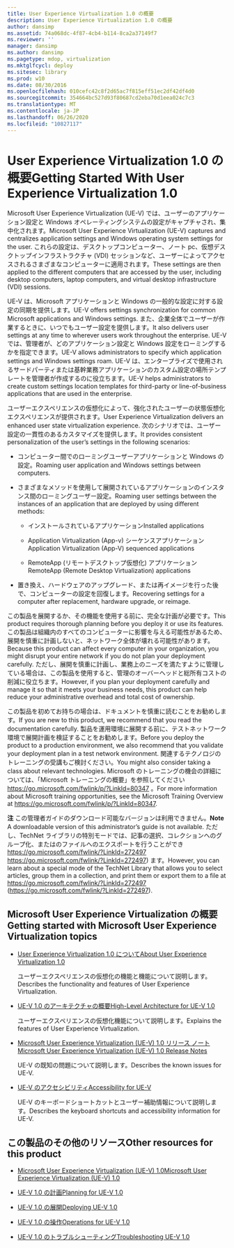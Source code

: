 ```yaml
---
title: User Experience Virtualization 1.0 の概要
description: User Experience Virtualization 1.0 の概要
author: dansimp
ms.assetid: 74a068dc-4f87-4cb4-b114-8ca2a37149f7
ms.reviewer: ''
manager: dansimp
ms.author: dansimp
ms.pagetype: mdop, virtualization
ms.mktglfcycl: deploy
ms.sitesec: library
ms.prod: w10
ms.date: 08/30/2016
ms.openlocfilehash: 010cefc42c8f2d65ac7f815eff51ec2df42df4d0
ms.sourcegitcommit: 354664bc527d93f80687cd2eba70d1eea024c7c3
ms.translationtype: MT
ms.contentlocale: ja-JP
ms.lasthandoff: 06/26/2020
ms.locfileid: "10827117"
---
```

# <span data-ttu-id="6e2e4-103">User Experience Virtualization 1.0 の概要</span><span class="sxs-lookup"><span data-stu-id="6e2e4-103">Getting Started With User Experience Virtualization 1.0</span></span>


<span data-ttu-id="6e2e4-104">Microsoft User Experience Virtualization (UE-V) では、ユーザーのアプリケーション設定と Windows オペレーティングシステムの設定がキャプチャされ、集中化されます。</span><span class="sxs-lookup"><span data-stu-id="6e2e4-104">Microsoft User Experience Virtualization (UE-V) captures and centralizes application settings and Windows operating system settings for the user.</span></span> <span data-ttu-id="6e2e4-105">これらの設定は、デスクトップコンピューター、ノート pc、仮想デスクトップインフラストラクチャ (VDI) セッションなど、ユーザーによってアクセスされるさまざまなコンピューターに適用されます。</span><span class="sxs-lookup"><span data-stu-id="6e2e4-105">These settings are then applied to the different computers that are accessed by the user, including desktop computers, laptop computers, and virtual desktop infrastructure (VDI) sessions.</span></span>

<span data-ttu-id="6e2e4-106">UE-V は、Microsoft アプリケーションと Windows の一般的な設定に対する設定の同期を提供します。</span><span class="sxs-lookup"><span data-stu-id="6e2e4-106">UE-V offers settings synchronization for common Microsoft applications and Windows settings.</span></span> <span data-ttu-id="6e2e4-107">また、企業全体でユーザーが作業するときに、いつでもユーザー設定を提供します。</span><span class="sxs-lookup"><span data-stu-id="6e2e4-107">It also delivers user settings at any time to wherever users work throughout the enterprise.</span></span> <span data-ttu-id="6e2e4-108">UE-V では、管理者が、どのアプリケーション設定と Windows 設定をローミングするかを指定できます。</span><span class="sxs-lookup"><span data-stu-id="6e2e4-108">UE-V allows administrators to specify which application settings and Windows settings roam.</span></span> <span data-ttu-id="6e2e4-109">UE-V は、エンタープライズで使用されるサードパーティまたは基幹業務アプリケーションのカスタム設定の場所テンプレートを管理者が作成するのに役立ちます。</span><span class="sxs-lookup"><span data-stu-id="6e2e4-109">UE-V helps administrators to create custom settings location templates for third-party or line-of-business applications that are used in the enterprise.</span></span>

<span data-ttu-id="6e2e4-110">ユーザーエクスペリエンスの仮想化によって、強化されたユーザーの状態仮想化エクスペリエンスが提供されます。</span><span class="sxs-lookup"><span data-stu-id="6e2e4-110">User Experience Virtualization delivers an enhanced user state virtualization experience.</span></span> <span data-ttu-id="6e2e4-111">次のシナリオでは、ユーザー設定の一貫性のあるカスタマイズを提供します。</span><span class="sxs-lookup"><span data-stu-id="6e2e4-111">It provides consistent personalization of the user’s settings in the following scenarios:</span></span>

-   <span data-ttu-id="6e2e4-112">コンピューター間でのローミングユーザーアプリケーションと Windows の設定。</span><span class="sxs-lookup"><span data-stu-id="6e2e4-112">Roaming user application and Windows settings between computers.</span></span>

-   <span data-ttu-id="6e2e4-113">さまざまなメソッドを使用して展開されているアプリケーションのインスタンス間のローミングユーザー設定。</span><span class="sxs-lookup"><span data-stu-id="6e2e4-113">Roaming user settings between the instances of an application that are deployed by using different methods:</span></span>

    -   <span data-ttu-id="6e2e4-114">インストールされているアプリケーション</span><span class="sxs-lookup"><span data-stu-id="6e2e4-114">Installed applications</span></span>

    -   <span data-ttu-id="6e2e4-115">Application Virtualization (App-v) シーケンスアプリケーション</span><span class="sxs-lookup"><span data-stu-id="6e2e4-115">Application Virtualization (App-V) sequenced applications</span></span>

    -   <span data-ttu-id="6e2e4-116">RemoteApp (リモートデスクトップ仮想化) アプリケーション</span><span class="sxs-lookup"><span data-stu-id="6e2e4-116">RemoteApp (Remote Desktop Virtualization) applications</span></span>

-   <span data-ttu-id="6e2e4-117">置き換え、ハードウェアのアップグレード、または再イメージを行った後で、コンピューターの設定を回復します。</span><span class="sxs-lookup"><span data-stu-id="6e2e4-117">Recovering settings for a computer after replacement, hardware upgrade, or reimage.</span></span>

<span data-ttu-id="6e2e4-118">この製品を展開するか、その機能を使用する前に、完全な計画が必要です。</span><span class="sxs-lookup"><span data-stu-id="6e2e4-118">This product requires thorough planning before you deploy it or use its features.</span></span> <span data-ttu-id="6e2e4-119">この製品は組織内のすべてのコンピューターに影響を与える可能性があるため、展開を慎重に計画しないと、ネットワーク全体が壊れる可能性があります。</span><span class="sxs-lookup"><span data-stu-id="6e2e4-119">Because this product can affect every computer in your organization, you might disrupt your entire network if you do not plan your deployment carefully.</span></span> <span data-ttu-id="6e2e4-120">ただし、展開を慎重に計画し、業務上のニーズを満たすように管理している場合は、この製品を使用すると、管理のオーバーヘッドと総所有コストの削減に役立ちます。</span><span class="sxs-lookup"><span data-stu-id="6e2e4-120">However, if you plan your deployment carefully and manage it so that it meets your business needs, this product can help reduce your administrative overhead and total cost of ownership.</span></span>

<span data-ttu-id="6e2e4-121">この製品を初めてお持ちの場合は、ドキュメントを慎重に読むことをお勧めします。</span><span class="sxs-lookup"><span data-stu-id="6e2e4-121">If you are new to this product, we recommend that you read the documentation carefully.</span></span> <span data-ttu-id="6e2e4-122">製品を運用環境に展開する前に、テストネットワーク環境で展開計画を検証することをお勧めします。</span><span class="sxs-lookup"><span data-stu-id="6e2e4-122">Before you deploy the product to a production environment, we also recommend that you validate your deployment plan in a test network environment.</span></span> <span data-ttu-id="6e2e4-123">関連するテクノロジのトレーニングの受講もご検討ください。</span><span class="sxs-lookup"><span data-stu-id="6e2e4-123">You might also consider taking a class about relevant technologies.</span></span> <span data-ttu-id="6e2e4-124">Microsoft のトレーニングの機会の詳細については、「Microsoft トレーニングの概要」を参照してください <https://go.microsoft.com/fwlink/p/?LinkId=80347> 。</span><span class="sxs-lookup"><span data-stu-id="6e2e4-124">For more information about Microsoft training opportunities, see the Microsoft Training Overview at <https://go.microsoft.com/fwlink/p/?LinkId=80347>.</span></span>

<span data-ttu-id="6e2e4-125">**注** この管理者ガイドのダウンロード可能なバージョンは利用できません。</span><span class="sxs-lookup"><span data-stu-id="6e2e4-125">**Note** A downloadable version of this administrator’s guide is not available.</span></span> <span data-ttu-id="6e2e4-126">ただし、TechNet ライブラリの特別モードでは、記事の選択、コレクションへのグループ化、またはのファイルへのエクスポートを行うことができ <https://go.microsoft.com/fwlink/?LinkId=272497> https://go.microsoft.com/fwlink/?LinkId=272497) ます。</span><span class="sxs-lookup"><span data-stu-id="6e2e4-126">However, you can learn about a special mode of the TechNet Library that allows you to select articles, group them in a collection, and print them or export them to a file at <https://go.microsoft.com/fwlink/?LinkId=272497> (https://go.microsoft.com/fwlink/?LinkId=272497).</span></span>

 

## <span data-ttu-id="6e2e4-127">Microsoft User Experience Virtualization の概要</span><span class="sxs-lookup"><span data-stu-id="6e2e4-127">Getting started with Microsoft User Experience Virtualization topics</span></span>


-   [<span data-ttu-id="6e2e4-128">User Experience Virtualization 1.0 について</span><span class="sxs-lookup"><span data-stu-id="6e2e4-128">About User Experience Virtualization 1.0</span></span>](about-user-experience-virtualization-10.md)

    <span data-ttu-id="6e2e4-129">ユーザーエクスペリエンスの仮想化の機能と機能について説明します。</span><span class="sxs-lookup"><span data-stu-id="6e2e4-129">Describes the functionality and features of User Experience Virtualization.</span></span>

-   [<span data-ttu-id="6e2e4-130">UE-V 1.0 のアーキテクチャの概要</span><span class="sxs-lookup"><span data-stu-id="6e2e4-130">High-Level Architecture for UE-V 1.0</span></span>](high-level-architecture-for-ue-v-10.md)

    <span data-ttu-id="6e2e4-131">ユーザーエクスペリエンスの仮想化機能について説明します。</span><span class="sxs-lookup"><span data-stu-id="6e2e4-131">Explains the features of User Experience Virtualization.</span></span>

-   [<span data-ttu-id="6e2e4-132">Microsoft User Experience Virtualization (UE-V) 1.0 リリース ノート</span><span class="sxs-lookup"><span data-stu-id="6e2e4-132">Microsoft User Experience Virtualization (UE-V) 1.0 Release Notes</span></span>](microsoft-user-experience-virtualization--ue-v--10-release-notes.md)

    <span data-ttu-id="6e2e4-133">UE-V の既知の問題について説明します。</span><span class="sxs-lookup"><span data-stu-id="6e2e4-133">Describes the known issues for UE-V.</span></span>

-   [<span data-ttu-id="6e2e4-134">UE-V のアクセシビリティ</span><span class="sxs-lookup"><span data-stu-id="6e2e4-134">Accessibility for UE-V</span></span>](accessibility-for-ue-v.md)

    <span data-ttu-id="6e2e4-135">UE-V のキーボードショートカットとユーザー補助情報について説明します。</span><span class="sxs-lookup"><span data-stu-id="6e2e4-135">Describes the keyboard shortcuts and accessibility information for UE-V.</span></span>

## <span data-ttu-id="6e2e4-136">この製品のその他のリソース</span><span class="sxs-lookup"><span data-stu-id="6e2e4-136">Other resources for this product</span></span>


-   [<span data-ttu-id="6e2e4-137">Microsoft User Experience Virtualization (UE-V) 1.0</span><span class="sxs-lookup"><span data-stu-id="6e2e4-137">Microsoft User Experience Virtualization (UE-V) 1.0</span></span>](index.md)

-   [<span data-ttu-id="6e2e4-138">UE-V 1.0 の計画</span><span class="sxs-lookup"><span data-stu-id="6e2e4-138">Planning for UE-V 1.0</span></span>](planning-for-ue-v-10.md)

-   [<span data-ttu-id="6e2e4-139">UE-V 1.0 の展開</span><span class="sxs-lookup"><span data-stu-id="6e2e4-139">Deploying UE-V 1.0</span></span>](deploying-ue-v-10.md)

-   [<span data-ttu-id="6e2e4-140">UE-V 1.0 の操作</span><span class="sxs-lookup"><span data-stu-id="6e2e4-140">Operations for UE-V 1.0</span></span>](operations-for-ue-v-10.md)

-   [<span data-ttu-id="6e2e4-141">UE-V 1.0 のトラブルシューティング</span><span class="sxs-lookup"><span data-stu-id="6e2e4-141">Troubleshooting UE-V 1.0</span></span>](troubleshooting-ue-v-10.md)

 

 





